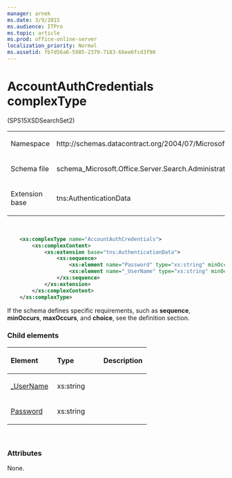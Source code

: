 ```yaml
---
manager: arnek
ms.date: 3/9/2015
ms.audience: ITPro
ms.topic: article
ms.prod: office-online-server
localization_priority: Normal
ms.assetid: fb7d56a6-5985-2379-7183-6bee6fcd3f90
---
```


# AccountAuthCredentials complexType 

(SPS15XSDSearchSet2)

<table>
<colgroup>
<col width="50%" />
<col width="50%" />
</colgroup>
<tbody>
<tr class="odd">
<td align="left"><p><span class="label">Namespace</span></p></td>
<td align="left"><p>http://schemas.datacontract.org/2004/07/Microsoft.Office.Server.Search.Administration</p></td>
</tr>
<tr class="even">
<td align="left"><p><span class="label">Schema file</span></p></td>
<td align="left"><p>schema_Microsoft.Office.Server.Search.Administration.xsd</p></td>
</tr>
<tr class="odd">
<td align="left"><p><span class="label">Extension base</span></p></td>
<td align="left"><p>tns:AuthenticationData</p></td>
</tr>
</tbody>
</table>


<br/>

```XML 
    <xs:complexType name="AccountAuthCredentials">
        <xs:complexContent>
            <xs:extension base="tns:AuthenticationData">
                <xs:sequence>
                    <xs:element name="Password" type="xs:string" minOccurs="0"></xs:element>
                    <xs:element name="_UserName" type="xs:string" minOccurs="0"></xs:element>
                </xs:sequence>
            </xs:extension>
        </xs:complexContent>
    </xs:complexType>
```

If the schema defines specific requirements, such as **sequence**, **minOccurs**, **maxOccurs**, and **choice**, see the definition section.

### Child elements

<table>
<colgroup>
<col width="33%" />
<col width="33%" />
<col width="33%" />
</colgroup>
<thead>
<tr class="header">
<th align="left"><p>Element</p></th>
<th align="left"><p>Type</p></th>
<th align="left"><p>Description</p></th>
</tr>
</thead>
<tbody>
<tr class="odd">
<td align="left"><p><a href="_username-element-accountauthcredentials-complextypesps15xsdsearchset2.htm">_UserName</a></p></td>
<td align="left"><p>xs:string</p></td>
<td align="left"><p></p></td>
</tr>
<tr class="even">
<td align="left"><p><a href="password-element-accountauthcredentials-complextypesps15xsdsearchset2.htm">Password</a></p></td>
<td align="left"><p>xs:string</p></td>
<td align="left"><p></p></td>
</tr>
</tbody>
</table>

<br/>

### Attributes

None.








